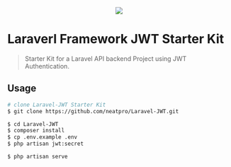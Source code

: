 <p align="center"><img src="https://laravel.com/assets/img/components/logo-laravel.svg"></p>

# Laraverl Framework JWT Starter Kit
> Starter Kit for a Laravel API backend Project using JWT Authentication.

## Usage


``` bash
# clone Laravel-JWT Starter Kit
$ git clone https://github.com/neatpro/Laravel-JWT.git

$ cd Laravel-JWT
$ composer install
$ cp .env.example .env
$ php artisan jwt:secret

$ php artisan serve
```